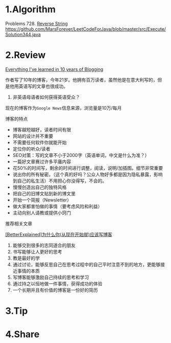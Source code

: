 # 1.Algorithm

Problems 728. [Reverse String](https://leetcode.com/problems/reverse-string/description/)
https://github.com/MarsForever/LeetCodeForJava/blob/master/src/Execute/Solution344.java

# 2.Review

[Everything I've learned in 10 years of Blogging](https://ferrucc.io/posts/starting-a-blog/?utm_source=wanqu.co&utm_campaign=Wanqu+Daily&utm_medium=website)

作者写了10年的博客，今年21岁。他拥有百万读者，虽然他是在意大利写的，但是他用英语写的文章也很成功。

1. 非英语母语者如何获得英语受众？

现在的博客作为`Google News`信息来源，浏览量是10万/每月

博客的特点

* 博客越短越好，读者时间有限
* 网站的设计并不重要
* 不需要任何软件你就能开始
* 定位你的听众/读者
* SEO对策：写的文章不小于2000字（英语单词，中文是什么为准？）
* 一篇好文章赛过许多平庸内容
* 花50%的时间写，剩余的时间进行调整，阅读，说明/加插图。细节非常重要
* 说出你的所有秘密。（这个真的好吗？公众人物好多都是因为隐私暴露，影响到自己的私生活）不用担心你没得写，不会的。
* 慢慢创造出自己的独特风格
* 把自己的旧博文贴到新的博文里
* 开始一个简报（Newsletter）
* 做大家都害怕做的事情（要考虑风险和利益）
* 主动向别人请教或提供小窍门

推荐相关文章

[[BetterExplained]为什么你(从现在开始就)应该写博客](http://mindhacks.cn/2009/02/15/why-you-should-start-blogging-now/)

1. 能够交到很多的志同道合的朋友
2. 书写能够让人更好的思考
3. 教是最好的学
4. 通过讨论，能够反思自己在思考过程中的自己平时注意不到的地方，更能够接近事情的本质
5. 写博客能够激励自己持续的思考和学习
6. 通过持之以恒地做一件事情，获得成功的体验
7. 一个长期并且有价值的博客是一份好的简历


# 3.Tip


# 4.Share